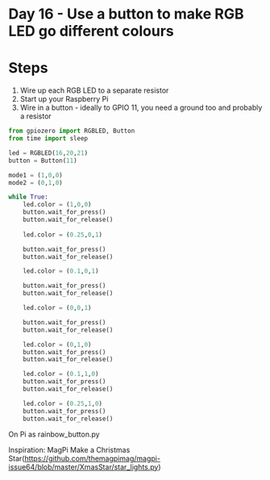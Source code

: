 # Day 16 - Use a button to make RGB LED go different colours

# Steps
1. Wire up each RGB LED to a separate resistor
2. Start up your Raspberry Pi
3. Wire in a button - ideally to GPIO 11, you need a ground too and probably a resistor



``` python
from gpiozero import RGBLED, Button
from time import sleep

led = RGBLED(16,20,21)
button = Button(11)

mode1 = (1,0,0)
mode2 = (0,1,0)

while True:
    led.color = (1,0,0)
    button.wait_for_press()
    button.wait_for_release()
    
    led.color = (0.25,0,1)

    button.wait_for_press()
    button.wait_for_release()

    led.color = (0.1,0,1)

    button.wait_for_press()
    button.wait_for_release()

    led.color = (0,0,1)

    button.wait_for_press()
    button.wait_for_release()

    led.color = (0,1,0)
    button.wait_for_press()
    button.wait_for_release()

    led.color = (0.1,1,0)
    button.wait_for_press()
    button.wait_for_release()

    led.color = (0.25,1,0)
    button.wait_for_press()
    button.wait_for_release()
``` 
On Pi as rainbow_button.py

Inspiration: MagPi Make a Christmas Star(https://github.com/themagpimag/magpi-issue64/blob/master/XmasStar/star_lights.py)
